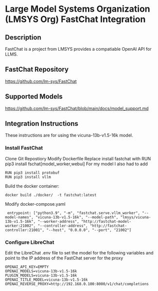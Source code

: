 # Large Model Systems Organization (LMSYS Org) FastChat Integration
## Description
FastChat is a project from LMSYS provides a compatiable OpenAI API for LLMS.  

## FastChat Repository
https://github.com/lm-sys/FastChat

## Supported Models
https://github.com/lm-sys/FastChat/blob/main/docs/model_support.md

## Integration Instructions
These instructions are for using the vicuna-13b-v1.5-16k model.
### Install FastChat
Clone Git Repostiory
Modify Dockerfile
Replace install fastchat with RUN pip3 install fschat[model_worker,webui]
For my model I also had to add
```
RUN pip3 install protobuf
RUN pip3 install vllm
```

Build the docker container: 
```
docker build ./docker/  -t fastchat:latest
````

Modify docker-compose.yaml
```
 entrypoint: ["python3.9", "-m", "fastchat.serve.vllm_worker", "--model-names", "vicuna-13b-v1.5-16k", "--model-path", "lmsys/vicuna-13b-v1.5-16k", "--worker-address", "http://fastchat-model-worker:21002", "--controller-address", "http://fastchat-controller:21001", "--host", "0.0.0.0", "--port", "21002"]
```


### Configure LibreChat
Edit the LibreChat .env file to set the model for the following variables and point to the IP address of the FastChat server for the proxy
```
OPENAI_API_KEY=EMPTY
OPENAI_MODELS=vicuna-13b-v1.5-16k
PLUGIN_MODELS=vicuna-13b-v1.5-16k
OPENAI_TITLE_MODEL=vicuna-13b-v1.5-16k
OPENAI_REVERSE_PROXY=http://192.168.0.100:8000/v1/chat/completions
```

